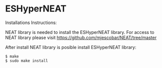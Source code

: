 # ESHyperNEAT

Installations Instructions:

NEAT library is needed to install the ESHyperNEAT library. For access to NEAT library please visit https://github.com/mjescobar/NEAT/tree/master

After install NEAT library is posible install ESHyperNEAT library:

```
$ make
$ sudo make install
```